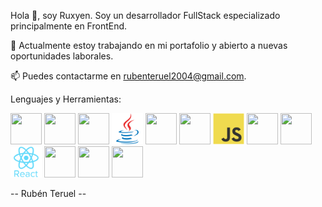 Hola 👋, soy Ruxyen. Soy un desarrollador FullStack especializado principalmente en FrontEnd.

🔭 Actualmente estoy trabajando en mi portafolio y abierto a nuevas oportunidades laborales.

📫 Puedes contactarme en rubenteruel2004@gmail.com.

Lenguajes y Herramientas:

<img src="https://uxwing.com/wp-content/themes/uxwing/download/brands-and-social-media/bootstrap-5-logo-icon.png" width="50" height="50"> <img src="https://camo.githubusercontent.com/f32e9cca1f0df0138a8f536217daa54ad21b6913642422f32e3c5c623f3a06b9/68747470733a2f2f7777772e766563746f726c6f676f2e7a6f6e652f6c6f676f732f6669676d612f6669676d612d69636f6e2e737667" width="50" height="50"> <img src="https://camo.githubusercontent.com/fcafa5ebc1f5f789ae7d012a3ecd8fe7bda49516591caf7c37698f764165d880/68747470733a2f2f7777772e766563746f726c6f676f2e7a6f6e652f6c6f676f732f6769742d73636d2f6769742d73636d2d69636f6e2e737667" width="50" height="50"> <img src="https://raw.githubusercontent.com/devicons/devicon/master/icons/java/java-original.svg" width="50" height="50"> <img src="https://serprogramador.com.ar/wp-content/uploads/2018/09/Html5_diseno_web-1.png" width="50" height="50"> <img src="https://cdn.pixabay.com/photo/2017/08/05/11/16/logo-2582747_960_720.png" width="50" height="50"> <img src="https://raw.githubusercontent.com/devicons/devicon/master/icons/javascript/javascript-original.svg" width="50" height="50"> <img src="https://www.poolsawat.com/wp-content/uploads/2015/07/mongodb.png" width="50" height="50"> <img src="https://cdn-icons-png.flaticon.com/512/919/919825.png" width="50" height="50"> <img src="https://raw.githubusercontent.com/devicons/devicon/master/icons/react/react-original-wordmark.svg" width="50" height="50"> <img src="https://static-00.iconduck.com/assets.00/php-icon-2048x2048-zjxns1zh.png" width="50" height="50"> <img src="https://ajeetchaulagain.com/static/7cb4af597964b0911fe71cb2f8148d64/87351/express-js.png" width="50" height="50"> <img src="https://t3.ftcdn.net/jpg/05/83/61/64/360_F_583616421_I2gICTJCaqquYwXvNJPWIvcxyJcIqT3J.jpg" width="50" height="50">


-- Rubén Teruel --
